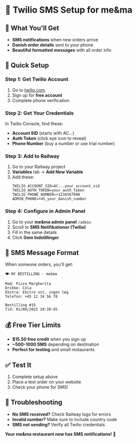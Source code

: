 # 📱 Twilio SMS Setup for me&ma

## 🎯 What You'll Get
- **SMS notifications** when new orders arrive
- **Danish order details** sent to your phone
- **Beautiful formatted messages** with all order info

## 🚀 Quick Setup

### Step 1: Get Twilio Account
1. Go to [twilio.com](https://twilio.com)
2. Sign up for **free account**
3. Complete phone verification

### Step 2: Get Your Credentials
In Twilio Console, find these:
- **Account SID** (starts with AC...)
- **Auth Token** (click eye icon to reveal)
- **Phone Number** (buy a number or use trial number)

### Step 3: Add to Railway
1. Go to your Railway project
2. **Variables** tab → **Add New Variable**
3. Add these:
   ```
   TWILIO_ACCOUNT_SID=AC...your_account_sid
   TWILIO_AUTH_TOKEN=your_auth_token  
   TWILIO_PHONE_NUMBER=+1234567890
   ADMIN_PHONE=+45_your_danish_number
   ```

### Step 4: Configure in Admin Panel
1. Go to your **me&ma admin panel** `/admin`
2. Scroll to **SMS Notifikationer (Twilio)**
3. Fill in the same details
4. Click **Gem Indstillinger**

## 📱 SMS Message Format
When someone orders, you'll get:
```
🍽️ NY BESTILLING - me&ma

Mad: Pizza Margherita
Drikke: Cola
Ekstra: Ekstra ost, ingen løg
Telefon: +45 12 34 56 78

Bestilling #15
Tid: 01/08/2025 10:30:45
```

## 💰 Free Tier Limits
- **$15.50 free credit** when you sign up
- **~500-1000 SMS** depending on destination
- **Perfect for testing** and small restaurants

## ✅ Test It
1. Complete setup above
2. Place a test order on your website
3. Check your phone for SMS!

## 🔧 Troubleshooting
- **No SMS received?** Check Railway logs for errors
- **Invalid number?** Make sure to include country code
- **SMS not sending?** Verify all Twilio credentials

**Your me&ma restaurant now has SMS notifications!** 🎉